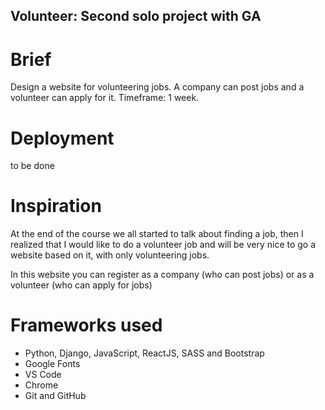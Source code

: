 ## Volunteer: Second solo project with GA

# Brief
Design a website for volunteering jobs. A company can post jobs and a volunteer can apply for it. Timeframe: 1 week.

# Deployment

to be done

# Inspiration

At the end of the course we all started to talk about finding a job, then I realized that I would like to do a volunteer job and will be very nice to go a website based on it, with only volunteering jobs.

In this website you can register as a company (who can post jobs) or as a volunteer (who can apply for jobs)

# Frameworks used
* Python, Django, JavaScript, ReactJS, SASS and Bootstrap
* Google Fonts
* VS Code
* Chrome
* Git and GitHub
